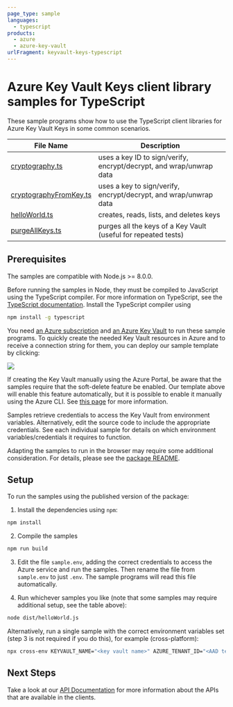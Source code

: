 ```yaml
---
page_type: sample
languages:
  - typescript
products:
  - azure
  - azure-key-vault
urlFragment: keyvault-keys-typescript
---
```


# Azure Key Vault Keys client library samples for TypeScript

These sample programs show how to use the TypeScript client libraries for Azure Key Vault Keys in some common scenarios.

| **File Name**                                 | **Description**                                                     |
| -------------------------------               | ----------------------------------------------------------------    |
| [cryptography.ts][cryptography]               | uses a key ID to sign/verify, encrypt/decrypt, and wrap/unwrap data |
| [cryptographyFromKey.ts][cryptographyFromKey] | uses a key to sign/verify, encrypt/decrypt, and wrap/unwrap data    |
| [helloWorld.ts][helloworld]                   | creates, reads, lists, and deletes keys                             |
| [purgeAllKeys.ts][purgeAllKeys]               | purges all the keys of a Key Vault (useful for repeated tests)      |

## Prerequisites

The samples are compatible with Node.js >= 8.0.0.

Before running the samples in Node, they must be compiled to JavaScript using the TypeScript compiler. For more information on TypeScript, see the [TypeScript documentation][typescript]. Install the TypeScript compiler using

```bash
npm install -g typescript
```

You need [an Azure subscription][freesub] and [an Azure Key Vault][azkeyvault] to run these sample programs. To quickly create the needed Key Vault resources in Azure and to receive a connection string for them, you can deploy our sample template by clicking:

[![](http://azuredeploy.net/deploybutton.png)](https://portal.azure.com/#create/Microsoft.Template/uri/https%3A%2F%2Fraw.githubusercontent.com%2FAzure%2Fazure-sdk-for-js%2Fmaster%2Fsdk%2Fkeyvault%2Fkeyvault-certificates%2Ftests-resources.json)

If creating the Key Vault manually using the Azure Portal, be aware that the samples require that the soft-delete feature be enabled. Our template above will enable this feature automatically, but it is possible to enable it manually using the Azure CLI. See [this page][kvsoftdelete] for more information.

Samples retrieve credentials to access the Key Vault from environment variables. Alternatively, edit the source code to include the appropriate credentials. See each individual sample for details on which environment variables/credentials it requires to function.

Adapting the samples to run in the browser may require some additional consideration. For details, please see the [package README][package].

## Setup

To run the samples using the published version of the package:

1. Install the dependencies using `npm`:

```bash
npm install
```

2. Compile the samples

```bash
npm run build
```

3. Edit the file `sample.env`, adding the correct credentials to access the Azure service and run the samples. Then rename the file from `sample.env` to just `.env`. The sample programs will read this file automatically.

4. Run whichever samples you like (note that some samples may require additional setup, see the table above):

```bash
node dist/helloWorld.js
```

Alternatively, run a single sample with the correct environment variables set (step 3 is not required if you do this), for example (cross-platform):

```bash
npx cross-env KEYVAULT_NAME="<key vault name>" AZURE_TENANT_ID="<AAD tenant id>" AZURE_CLIENT_ID="<AAD client id>" AZURE_CLIENT_SECRET="<AAD client secret>" node dist/helloWorld.js
```

## Next Steps

Take a look at our [API Documentation][apiref] for more information about the APIs that are available in the clients.

[cryptography]: ./src/cryptography.ts
[cryptographyFromKey]: ./src/cryptographyFromKey.ts
[helloworld]: ./src/helloWorld.ts
[purgeAllKeys]: ./src/purgeAllKeys.ts
[apiref]: https://docs.microsoft.com/javascript/api/@azure/keyvault-keys
[azkeyvault]: https://docs.microsoft.com/azure/key-vault/quick-create-portal
[kvsoftdelete]: https://docs.microsoft.com/azure/key-vault/key-vault-soft-delete-cli
[freesub]: https://azure.microsoft.com/free/
[package]: ../README.md
[typescript]: https://www.typescriptlang.org/docs/home.html
